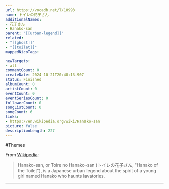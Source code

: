 ```yaml
---
url: https://vocadb.net/T/10993
name: トイレの花子さん
additionalNames: 
- 花子さん
- Hanako-san
parent: "[[urban-legend]]"
related:
- "[[ghost]]"
- "[[toilet]]"
mappedNicoTags:

newTargets:
- all
commentCount: 0
createDate: 2024-10-21T20:48:13.907
status: Finished
albumCount: 0
artistCount: 0
eventCount: 0
eventSeriesCount: 0
followerCount: 0
songListCount: 0
songCount: 6
links: 
- https://en.wikipedia.org/wiki/Hanako-san
picture: false
descriptionLength: 227
---
```


#Themes

From [Wikipedia](https://en.wikipedia.org/wiki/Hanako-san):
>Hanako-san, or Toire no Hanako-san (トイレの花子さん, "Hanako of the Toilet"), is a Japanese urban legend about the spirit of a young girl named Hanako who haunts lavatories.

---

